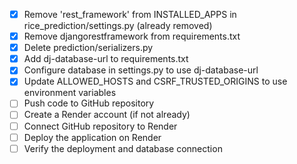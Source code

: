 - [x] Remove 'rest_framework' from INSTALLED_APPS in rice_prediction/settings.py (already removed)
- [x] Remove djangorestframework from requirements.txt
- [x] Delete prediction/serializers.py
- [x] Add dj-database-url to requirements.txt
- [x] Configure database in settings.py to use dj-database-url
- [x] Update ALLOWED_HOSTS and CSRF_TRUSTED_ORIGINS to use environment variables
- [ ] Push code to GitHub repository
- [ ] Create a Render account (if not already)
- [ ] Connect GitHub repository to Render
- [ ] Deploy the application on Render
- [ ] Verify the deployment and database connection
